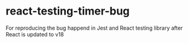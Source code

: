 # react-testing-timer-bug
For reproducing the bug happend in Jest and React testing library after React is updated to v18

